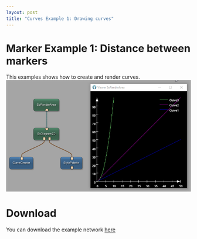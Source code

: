 ```yaml
---
layout: post
title: "Curves Example 1: Drawing curves"
---
```


# Marker Example 1: Distance between markers
This examples shows how to create and render curves.
![Screenshot](/examples/data_objects/curves/example1/image.png)

# Download
You can download the example network [here](/examples/data_objects/curves/example1/Curves.mlab)
